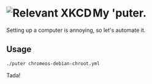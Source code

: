 <a align="left" href="https://xkcd.com/1678/" target="_blank"><img align="left" src="https://imgs.xkcd.com/comics/recent_searches.png" alt="Relevant XKCD"></a>
My 'puter.
==========

Setting up a computer is annoying, so let's automate it.


## Usage

```sh
./puter chromeos-debian-chroot.yml
```

Tada!
